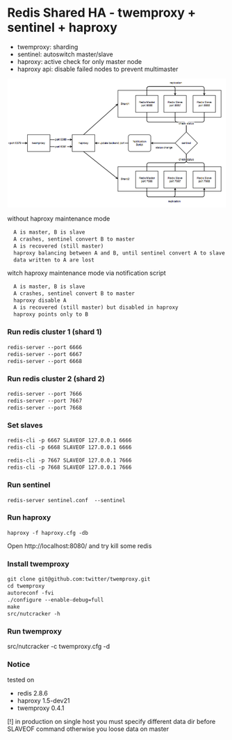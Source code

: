 # Redis Shared HA - twemproxy + sentinel + haproxy

- twemproxy: sharding
- sentinel: autoswitch master/slave
- haproxy: active check for only master node
- haproxy api: disable failed nodes to prevent multimaster

!["diagram"](diagram.png)

without haproxy maintenance mode
```
  A is master, B is slave
  A crashes, sentinel convert B to master
  A is recovered (still master)
  haproxy balancing between A and B, until sentinel convert A to slave
  data written to A are lost
```

witch haproxy maintenance mode via notification script
```
  A is master, B is slave
  A crashes, sentinel convert B to master
  haproxy disable A
  A is recovered (still master) but disabled in haproxy
  haproxy points only to B
```

### Run redis cluster 1 (shard 1)
```
redis-server --port 6666
redis-server --port 6667
redis-server --port 6668
```

### Run redis cluster 2 (shard 2)
```
redis-server --port 7666
redis-server --port 7667
redis-server --port 7668
```


### Set slaves
```
redis-cli -p 6667 SLAVEOF 127.0.0.1 6666
redis-cli -p 6668 SLAVEOF 127.0.0.1 6666
```

```
redis-cli -p 7667 SLAVEOF 127.0.0.1 7666
redis-cli -p 7668 SLAVEOF 127.0.0.1 7666
```


### Run sentinel
```
redis-server sentinel.conf  --sentinel
```

### Run haproxy
```
haproxy -f haproxy.cfg -db
```

Open http://localhost:8080/ and try kill some redis

### Install twemproxy
```
git clone git@github.com:twitter/twemproxy.git
cd twemproxy
autoreconf -fvi
./configure --enable-debug=full
make
src/nutcracker -h
```

### Run twemproxy
src/nutcracker -c twemproxy.cfg -d


### Notice
tested on
- redis 2.8.6
- haproxy 1.5-dev21
- twemproxy 0.4.1

[!] in production on single host you must specify different data dir before SLAVEOF command otherwise you loose data on master
